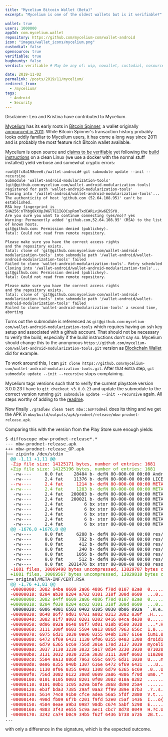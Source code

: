 ```yaml
---
title: "Mycelium Bitcoin Wallet (Beta)"
excerpt: "Mycelium is one of the oldest wallets but is it verifiable?"

wallet: true
users: 1000000
appId: com.mycelium.wallet
repository: https://github.com/mycelium-com/wallet-android
icon: "images/wallet_icons/mycelium.png"
custodial: false
opensource: true
verifiable: true
bugbounty: false
verdict: verifiable # May be any of: wip, nowallet, custodial, nosource, nonverifiable, verifiable, bounty, cert1, cert2, cert3

date: 2019-11-02
permalink: /posts/2019/11/mycelium/
redirect_from:
  - /mycelium/
tags:
  - Android
  - Security
---
```


Disclaimer: Leo and Kristina have contributed to Mycelium.

[Mycelium](https://play.google.com/store/apps/details?id=com.mycelium.wallet)
has its early roots in
[Bitcoin Spinner](https://play.google.com/store/apps/details?id=com.miracleas.bitcoin_spinner),
a wallet originally
[announced in 2011](https://bitcointalk.org/index.php?topic=52674.0). While
Bitcoin Spinner's transaction history probably looks oddly familiar to Mycelium
users, it has come a long way since 2011 and is probably the most
feature rich Bitcoin wallet available.

Mycelium is open source and
[claims to be verifiable](https://github.com/mycelium-com/wallet-android#deterministic-builds)
yet following the
[build instructions](https://github.com/mycelium-com/wallet-android#build-commands)
on a clean Linux (we use a docker with the normal stuff installed) yield verbose
and somewhat cryptic errors:

```
root@ffc0a198eee6:/wallet-android# git submodule update --init --recursive
Submodule 'wallet-android-modularization-tools' (git@github.com:mycelium-com/wallet-android-modularization-tools) registered for path 'wallet-android-modularization-tools'
Cloning into '/wallet-android/wallet-android-modularization-tools'...
The authenticity of host 'github.com (52.64.108.95)' can't be established.
RSA key fingerprint is SHA256:nThbg6kXUpJWGl7E1IGOCspRomTxdCARLviKw6E5SY8.
Are you sure you want to continue connecting (yes/no)? yes
Warning: Permanently added 'github.com,52.64.108.95' (RSA) to the list of known hosts.
git@github.com: Permission denied (publickey).
fatal: Could not read from remote repository.

Please make sure you have the correct access rights
and the repository exists.
fatal: clone of 'git@github.com:mycelium-com/wallet-android-modularization-tools' into submodule path '/wallet-android/wallet-android-modularization-tools' failed
Failed to clone 'wallet-android-modularization-tools'. Retry scheduled
Cloning into '/wallet-android/wallet-android-modularization-tools'...
git@github.com: Permission denied (publickey).
fatal: Could not read from remote repository.

Please make sure you have the correct access rights
and the repository exists.
fatal: clone of 'git@github.com:mycelium-com/wallet-android-modularization-tools' into submodule path '/wallet-android/wallet-android-modularization-tools' failed
Failed to clone 'wallet-android-modularization-tools' a second time, aborting
```

Turns out the submodule is referenced as
`git@github.com:mycelium-com/wallet-android-modularization-tools` which requires
having an ssh key setup and associated with a github account. That should not
be necessary to verify the build, especially if the build instructions don't say
so. Mycelium should change this to the anonymous
`https://github.com/mycelium-com/wallet-android-modularization-tools.git`
version as [Blockchain Wallet](/blockchainwallet/) did for example.

To work around this, I can
`git clone https://github.com/mycelium-com/wallet-android-modularization-tools.git`.
After that extra step, `git submodule update --init --recursive` stops
complaining.

Mycelium tags versions such that to verify the current playstore version
3.0.0.23 I have to `git checkout v3.0.0.23` and update the submodule to
the correct version running `git submodule update --init --recursive` again.
All steps worthy of adding to the
[readme](https://github.com/mycelium-com/wallet-android/blob/master/README.md).

Now finally `./gradlew clean test mbw::asProdRel` does its thing and we get the
APK in `mbw/build/outputs/apk/prodnet/release/mbw-prodnet-release.apk`.

Comparing this with the version from the Play Store sure enough yields:

<div class="language-plaintext highlighter-rouge">
<div class="highlight">
<pre class="highlight">$ diffoscope mbw-prodnet-release*.*
--- mbw-prodnet-release.apk
+++ mbw-prodnet-release_GP.apk
├── zipinfo /dev/stdin
│ <font color="#06989A">@@ -1,11 +1,11 @@</font>
│ <font color="#CC0000">-Zip file size: 14125171 bytes, number of entries: 1681</font>
│ <font color="#4E9A06">+Zip file size: 14125196 bytes, number of entries: 1681</font>
│  -rw----     0.0 fat    28404 b- defN 80-000-00 00:00 AndroidManifest.xml
│  -rw----     2.4 fat    11376 b- defN 80-000-00 00:00 LICENSE-junit.txt
│ <font color="#CC0000">--rw----     2.4 fat     1214 b- defN 80-000-00 00:00 META-INF/CERT.RSA</font>
│ <font color="#4E9A06">+-rw----     2.4 fat     1283 b- defN 80-000-00 00:00 META-INF/CERT.RSA</font>
│  -rw----     2.4 fat   200083 b- defN 80-000-00 00:00 META-INF/CERT.SF
│  -rw----     2.4 fat   200021 b- defN 80-000-00 00:00 META-INF/MANIFEST.MF
│  -rw----     2.4 fat        6 bx stor 80-000-00 00:00 META-INF/android.arch.core_runtime.version
│  -rw----     2.4 fat        6 bx stor 80-000-00 00:00 META-INF/android.arch.lifecycle_extensions.version
│  -rw----     2.4 fat        6 bx stor 80-000-00 00:00 META-INF/android.arch.lifecycle_livedata-core.version
│  -rw----     2.4 fat        6 b- stor 80-000-00 00:00 META-INF/android.arch.lifecycle_livedata.version
│  -rw----     2.4 fat        6 bx stor 80-000-00 00:00 META-INF/android.arch.lifecycle_runtime.version
│ <font color="#06989A">@@ -1676,8 +1676,8 @@</font>
│  -rw----     0.0 fat     6288 b- defN 80-000-00 00:00 res/xml/preferences.xml
│  -rw----     0.0 fat      792 b- defN 80-000-00 00:00 res/xml/preferences_backup.xml
│  -rw----     0.0 fat      412 b- defN 80-000-00 00:00 res/xml/preferences_external_service.xml
│  -rw----     0.0 fat      240 b- defN 80-000-00 00:00 res/xml/preferences_notifications.xml
│  -rw----     0.0 fat     1056 b- defN 80-000-00 00:00 res/xml/preferences_pincode.xml
│  -rw----     0.0 fat      512 b- defN 80-000-00 00:00 res/xml/preferences_versions.xml
│  -rw----     0.0 fat  2031476 bx stor 80-000-00 00:00 resources.arsc
│ <font color="#CC0000">-1681 files, 30069498 bytes uncompressed, 13829787 bytes compressed:  54.0%</font>
│ <font color="#4E9A06">+1681 files, 30069567 bytes uncompressed, 13829810 bytes compressed:  54.0%</font>
├── original/META-INF/CERT.RSA
│ <font color="#06989A">@@ -1,76 +1,81 @@</font>
│ <font color="#CC0000">-00000000: 3082 04ba 0609 2a86 4886 f70d 0107 02a0  0.....*.H.......</font>
│ <font color="#CC0000">-00000010: 8204 ab30 8204 a702 0101 310f 300d 0609  ...0......1.0...</font>
│ <font color="#4E9A06">+00000000: 3082 04ff 0609 2a86 4886 f70d 0107 02a0  0.....*.H.......</font>
│ <font color="#4E9A06">+00000010: 8204 f030 8204 ec02 0101 310f 300d 0609  ...0......1.0...</font>
│  00000020: 6086 4801 6503 0402 0105 0030 0b06 092a  `.H.e......0...*
│ <font color="#CC0000">-00000030: 8648 86f7 0d01 0701 a082 0313 3082 030f  .H..........0...</font>
│ <font color="#CC0000">-00000040: 3082 01f7 a003 0201 0202 0416 04ca de30  0..............0</font>
│ <font color="#CC0000">-00000050: 0d06 092a 8648 86f7 0d01 010b 0500 3038  ...*.H........08</font>
│ <font color="#CC0000">-00000060: 3111 300f 0603 5504 0a13 086d 7963 656c  1.0...U....mycel</font>
│ <font color="#CC0000">-00000070: 6975 6d31 1030 0e06 0355 040b 1307 616e  ium1.0...U....an</font>
│ <font color="#CC0000">-00000080: 6472 6f69 6431 1130 0f06 0355 0403 1308  droid1.0...U....</font>
│ <font color="#CC0000">-00000090: 6d79 6365 6c69 756d 301e 170d 3137 3039  mycelium0...1709</font>
│ <font color="#CC0000">-000000a0: 3037 3130 3230 3032 5a17 0d34 3230 3930  07102002Z..42090</font>
│ <font color="#CC0000">-000000b0: 3131 3032 3030 325a 3038 3111 300f 0603  1102002Z081.0...</font>
│ <font color="#CC0000">-000000c0: 5504 0a13 086d 7963 656c 6975 6d31 1030  U....mycelium1.0</font>
│ <font color="#CC0000">-000000d0: 0e06 0355 040b 1307 616e 6472 6f69 6431  ...U....android1</font>
│ <font color="#CC0000">-000000e0: 1130 0f06 0355 0403 1308 6d79 6365 6c69  .0...U....myceli</font>
│ <font color="#CC0000">-000000f0: 756d 3082 0122 300d 0609 2a86 4886 f70d  um0..&quot;0...*.H...</font>
│ <font color="#CC0000">-00000100: 0101 0105 0003 8201 0f00 3082 010a 0282  ..........0.....</font>
│ <font color="#CC0000">-00000110: 0101 00b1 1c05 a29a b8fe 3868 d890 25a4  ..........8h..%.</font>
│ <font color="#CC0000">-00000120: eb3f bda3 7385 29af 0aa3 ff99 389e 87b3  .?..s.).....8...</font>
│ <font color="#CC0000">-00000130: 5614 74c0 91b0 cfce adea 56a5 5fdf 2880  V.t.......V._.(.</font>
│ <font color="#CC0000">-00000140: 490d fb09 6f7b c201 f9fd 52e0 c5af 1436  I...o{....R....6</font>
│ <font color="#CC0000">-00000150: 4584 0eae a9b3 0987 98db c674 5abf 5298  E..........tZ.R.</font>
│ <font color="#CC0000">-00000160: 4883 3f43 e655 5c9a aec1 cbc7 8d78 0049  H.?C.U\......x.I</font>
│ <font color="#CC0000">-00000170: 3242 ca74 b0c9 34b5 f62f 6436 b738 a726  2B.t..4../d6.8.&amp;</font>
...
</pre>
</div>
</div>

with only a difference in the signature, which is the expected outcome.
